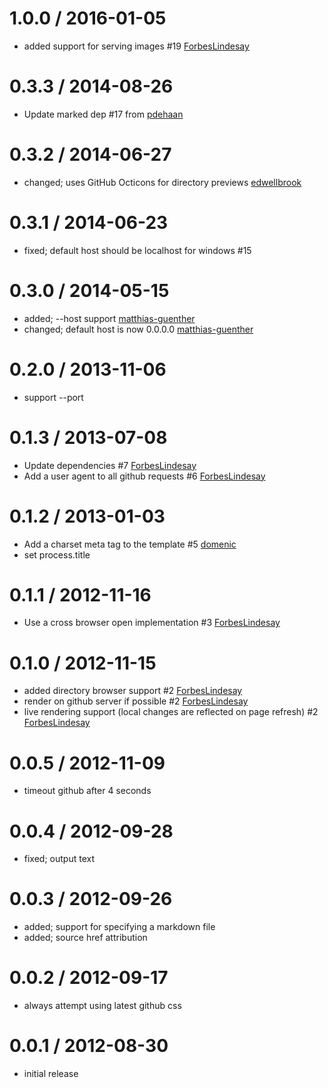
1.0.0 / 2016-01-05
==================

 * added support for serving images #19 [ForbesLindesay](https://github.com/ForbesLindesay)

0.3.3 / 2014-08-26
==================

 * Update marked dep #17 from [pdehaan](https://github.com/pdehaan)

0.3.2 / 2014-06-27
==================

 * changed; uses GitHub Octicons for directory previews [edwellbrook](https://github.com/edwellbrook)

0.3.1 / 2014-06-23
==================

 * fixed; default host should be localhost for windows #15

0.3.0 / 2014-05-15
==================

 * added; --host support [matthias-guenther](https://github.com/matthias-guenther)
 * changed; default host is now 0.0.0.0 [matthias-guenther](https://github.com/matthias-guenther)

0.2.0 / 2013-11-06
==================

* support --port

0.1.3 / 2013-07-08
==================

* Update dependencies #7 [ForbesLindesay](https://github.com/ForbesLindesay)
* Add a user agent to all github requests #6 [ForbesLindesay](https://github.com/ForbesLindesay)

0.1.2 / 2013-01-03
==================

* Add a charset meta tag to the template #5 [domenic](https://github.com/domenic)
* set process.title

0.1.1 / 2012-11-16
==================

* Use a cross browser open implementation #3 [ForbesLindesay](https://github.com/ForbesLindesay)

0.1.0 / 2012-11-15
==================

* added directory browser support #2 [ForbesLindesay](https://github.com/ForbesLindesay)
* render on github server if possible #2 [ForbesLindesay](https://github.com/ForbesLindesay)
* live rendering support (local changes are reflected on page refresh) #2 [ForbesLindesay](https://github.com/ForbesLindesay)

0.0.5 / 2012-11-09
==================

* timeout github after 4 seconds

0.0.4 / 2012-09-28
==================

* fixed; output text

0.0.3 / 2012-09-26
==================

* added; support for specifying a markdown file
* added; source href attribution

0.0.2 / 2012-09-17
==================

* always attempt using latest github css

0.0.1 / 2012-08-30
==================

* initial release

